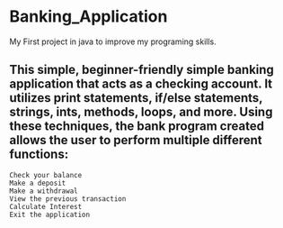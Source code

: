 # Banking_Application
My First project in java to improve my programing skills.

## This simple, beginner-friendly simple banking application that acts as a checking account. It utilizes print statements, if/else statements, strings, ints, methods, loops, and more. Using these techniques, the bank program created allows the user to perform multiple different functions:

    Check your balance
    Make a deposit
    Make a withdrawal
    View the previous transaction
    Calculate Interest
    Exit the application
